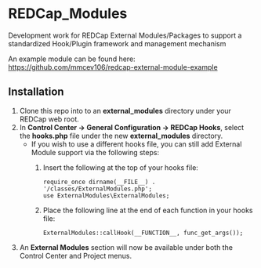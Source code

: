 # REDCap_Modules
Development work for REDCap External Modules/Packages to support a standardized Hook/Plugin framework and management mechanism

An example module can be found here: https://github.com/mmcev106/redcap-external-module-example

## Installation
1. Clone this repo into to an **external_modules** directory under your REDCap web root.
1. In **Control Center -> General Configuration -> REDCap Hooks**, select the **hooks.php** file under the new **external_modules** directory.
	* If you wish to use a different hooks file, you can still add External Module support via the following steps:
		1. Insert the following at the top of your hooks file:
		
			```
			require_once dirname(__FILE__) . '/classes/ExternalModules.php';
			use ExternalModules\ExternalModules;
			```
			
		2. Place the following line at the end of each function in your hooks file:
		
			```
			ExternalModules::callHook(__FUNCTION__, func_get_args());
			```
3. An **External Modules** section will now be available under both the Control Center and Project menus.
